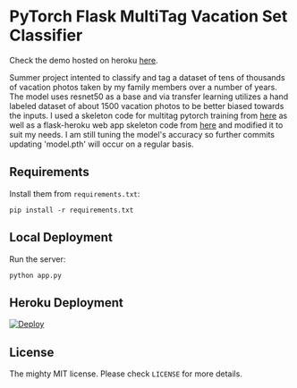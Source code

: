 # PyTorch Flask MultiTag Vacation Set Classifier


Check the demo hosted on heroku [here](https://multitagflask.herokuapp.com/).

Summer project intented to classify and tag a dataset of tens of thousands of vacation photos taken by my family members over a number of years. The model uses resnet50 as a base and via transfer learning utilizes a hand labeled dataset of about 1500 vacation photos to be better biased towards the inputs. I used a skeleton code for multitag pytorch training from [here](https://debuggercafe.com/multi-label-image-classification-with-pytorch-and-deep-learning/) as well as a flask-heroku web app skeleton code from [here](https://github.com/avinassh/pytorch-flask-api-heroku) and modified it to suit my needs. I am still tuning the model's accuracy so further commits updating 'model.pth' will occur on a regular basis.

## Requirements

Install them from `requirements.txt`:

    pip install -r requirements.txt


## Local Deployment

Run the server:

    python app.py


## Heroku Deployment

[![Deploy](https://www.herokucdn.com/deploy/button.svg)](https://heroku.com/deploy?template=https://github.com/terencelee-uni/multitag)


## License

The mighty MIT license. Please check `LICENSE` for more details.
